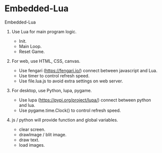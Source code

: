 # Embedded-Lua
Embedded-Lua

1. Use Lua for main program logic.
	- Init.
	- Main Loop.
	- Reset Game.

2. For web, use HTML, CSS, canvas.
	- Use fengari (https://fengari.io/) connect between javascript and Lua.
	- Use timer to control refresh speed.
	- Use file.lua.js to avoid extra settings on web server.

3. For desktop, use Python, lupa, pygame.
	- Use lupa (https://pypi.org/project/lupa/) connect between python and lua.
	- Use pygame.time.Clock()	to control refresh speed.

4. js / python will provide function and global variables.
	- clear screen.
	- drawImage / blit image.
	- draw text.
	- load images.

